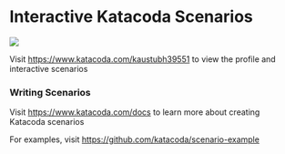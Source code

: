 # Interactive Katacoda Scenarios

[![](http://shields.katacoda.com/katacoda/kaustubh39551/count.svg)](https://www.katacoda.com/kaustubh39551 "Get your profile on Katacoda.com")

Visit https://www.katacoda.com/kaustubh39551 to view the profile and interactive scenarios

### Writing Scenarios
Visit https://www.katacoda.com/docs to learn more about creating Katacoda scenarios

For examples, visit https://github.com/katacoda/scenario-example
